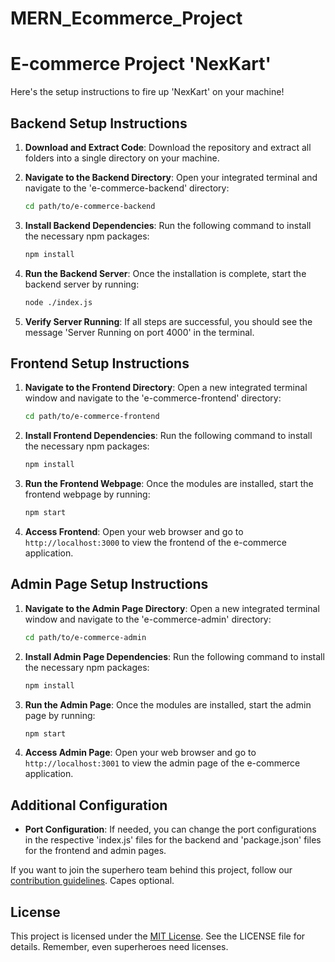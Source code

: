 # MERN_Ecommerce_Project

# E-commerce Project 'NexKart'

Here's the setup instructions to fire up 'NexKart' on your machine!

## Backend Setup Instructions


1. **Download and Extract Code**: Download the repository and extract all folders into a single directory on your machine.

2. **Navigate to the Backend Directory**: Open your integrated terminal and navigate to the 'e-commerce-backend' directory:
    ```bash
    cd path/to/e-commerce-backend
    ```

3. **Install Backend Dependencies**: Run the following command to install the necessary npm packages:
    ```bash
    npm install
    ```

4. **Run the Backend Server**: Once the installation is complete, start the backend server by running:
    ```bash
    node ./index.js
    ```

5. **Verify Server Running**: If all steps are successful, you should see the message 'Server Running on port 4000' in the terminal.


## Frontend Setup Instructions


1. **Navigate to the Frontend Directory**: Open a new integrated terminal window and navigate to the 'e-commerce-frontend' directory:
    ```bash
    cd path/to/e-commerce-frontend
    ```

2. **Install Frontend Dependencies**: Run the following command to install the necessary npm packages:
    ```bash
    npm install
    ```

3. **Run the Frontend Webpage**: Once the modules are installed, start the frontend webpage by running:
    ```bash
    npm start
    ```

4. **Access Frontend**: Open your web browser and go to `http://localhost:3000` to view the frontend of the e-commerce application.


## Admin Page Setup Instructions


1. **Navigate to the Admin Page Directory**: Open a new integrated terminal window and navigate to the 'e-commerce-admin' directory:
    ```bash
    cd path/to/e-commerce-admin
    ```

2. **Install Admin Page Dependencies**: Run the following command to install the necessary npm packages:
    ```bash
    npm install
    ```

3. **Run the Admin Page**: Once the modules are installed, start the admin page by running:
    ```bash
    npm start
    ```

4. **Access Admin Page**: Open your web browser and go to `http://localhost:3001` to view the admin page of the e-commerce application.


## Additional Configuration


- **Port Configuration**: If needed, you can change the port configurations in the respective 'index.js' files for the backend and 'package.json' files for the frontend and admin pages.


If you want to join the superhero team behind this project, follow our [contribution guidelines](CONTRIBUTING.md). Capes optional.

## License

This project is licensed under the [MIT License](LICENSE). See the LICENSE file for details. Remember, even superheroes need licenses.
